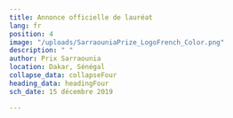 ```yaml
---
title: Annonce officielle de lauréat
lang: fr
position: 4
image: "/uploads/SarraouniaPrize_LogoFrench_Color.png"
description: " "
author: Prix Sarraounia
location: Dakar, Sénégal
collapse_data: collapseFour
heading_data: headingFour
sch_date: 15 décembre 2019

---
```

